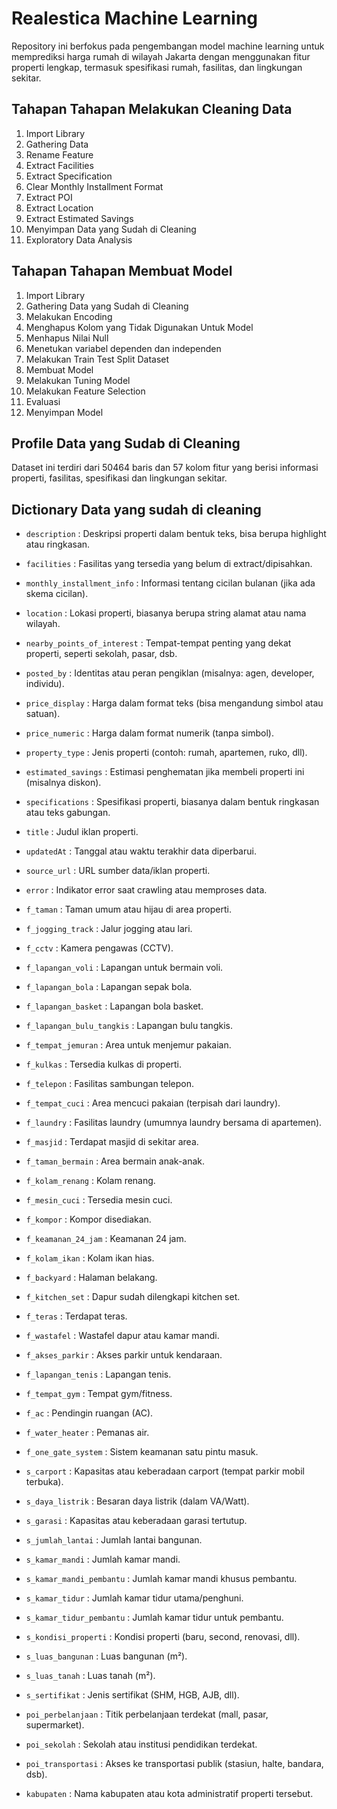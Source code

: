 # Realestica Machine Learning

Repository ini berfokus pada pengembangan model machine learning untuk memprediksi harga rumah di wilayah Jakarta dengan menggunakan fitur properti lengkap, termasuk spesifikasi rumah, fasilitas, dan lingkungan sekitar.

## Tahapan Tahapan Melakukan Cleaning Data
1. Import Library
2. Gathering Data
3. Rename Feature
4. Extract Facilities
5. Extract Specification
6. Clear Monthly Installment Format
7. Extract POI
8. Extract Location
9. Extract Estimated Savings
10. Menyimpan Data yang Sudah di Cleaning
11. Exploratory Data Analysis

## Tahapan Tahapan Membuat Model
1. Import Library
2. Gathering Data yang Sudah di Cleaning
3. Melakukan Encoding
4. Menghapus Kolom yang Tidak Digunakan Untuk Model
5. Menhapus Nilai Null
6. Menetukan variabel dependen dan independen
7. Melakukan Train Test Split Dataset
8. Membuat Model
9. Melakukan Tuning Model
10. Melakukan Feature Selection
11. Evaluasi
12. Menyimpan Model

## Profile Data yang Sudab di Cleaning
Dataset ini terdiri dari 50464 baris dan 57 kolom fitur yang berisi informasi properti, fasilitas, spesifikasi dan lingkungan sekitar. 

## Dictionary Data yang sudah di cleaning
- `description` : Deskripsi properti dalam bentuk teks, bisa berupa highlight atau ringkasan.
- `facilities` : Fasilitas yang tersedia yang belum di extract/dipisahkan.
- `monthly_installment_info` : Informasi tentang cicilan bulanan (jika ada skema cicilan).
- `location` : Lokasi properti, biasanya berupa string alamat atau nama wilayah.
- `nearby_points_of_interest` : Tempat-tempat penting yang dekat properti, seperti sekolah, pasar, dsb.
- `posted_by` : Identitas atau peran pengiklan (misalnya: agen, developer, individu).
- `price_display` : Harga dalam format teks (bisa mengandung simbol atau satuan).
- `price_numeric` : Harga dalam format numerik (tanpa simbol).
- `property_type` : Jenis properti (contoh: rumah, apartemen, ruko, dll).
- `estimated_savings` : Estimasi penghematan jika membeli properti ini (misalnya diskon).
- `specifications` : Spesifikasi properti, biasanya dalam bentuk ringkasan atau teks gabungan.
- `title` : Judul iklan properti.
- `updatedAt` : Tanggal atau waktu terakhir data diperbarui.
- `source_url` : URL sumber data/iklan properti.
- `error` : Indikator error saat crawling atau memproses data.

- `f_taman` : Taman umum atau hijau di area properti.
- `f_jogging_track` : Jalur jogging atau lari.
- `f_cctv` : Kamera pengawas (CCTV).
- `f_lapangan_voli` : Lapangan untuk bermain voli.
- `f_lapangan_bola` : Lapangan sepak bola.
- `f_lapangan_basket` : Lapangan bola basket.
- `f_lapangan_bulu_tangkis` : Lapangan bulu tangkis.
- `f_tempat_jemuran` : Area untuk menjemur pakaian.
- `f_kulkas` : Tersedia kulkas di properti.
- `f_telepon` : Fasilitas sambungan telepon.
- `f_tempat_cuci` : Area mencuci pakaian (terpisah dari laundry).
- `f_laundry` : Fasilitas laundry (umumnya laundry bersama di apartemen).
- `f_masjid` : Terdapat masjid di sekitar area.
- `f_taman_bermain` : Area bermain anak-anak.
- `f_kolam_renang` : Kolam renang.
- `f_mesin_cuci` : Tersedia mesin cuci.
- `f_kompor` : Kompor disediakan.
- `f_keamanan_24_jam` : Keamanan 24 jam.
- `f_kolam_ikan` : Kolam ikan hias.
- `f_backyard` : Halaman belakang.
- `f_kitchen_set` : Dapur sudah dilengkapi kitchen set.
- `f_teras` : Terdapat teras.
- `f_wastafel` : Wastafel dapur atau kamar mandi.
- `f_akses_parkir` : Akses parkir untuk kendaraan.
- `f_lapangan_tenis` : Lapangan tenis.
- `f_tempat_gym` : Tempat gym/fitness.
- `f_ac` : Pendingin ruangan (AC).
- `f_water_heater` : Pemanas air.
- `f_one_gate_system` : Sistem keamanan satu pintu masuk.

- `s_carport` : Kapasitas atau keberadaan carport (tempat parkir mobil terbuka).
- `s_daya_listrik` : Besaran daya listrik (dalam VA/Watt).
- `s_garasi` : Kapasitas atau keberadaan garasi tertutup.
- `s_jumlah_lantai` : Jumlah lantai bangunan.
- `s_kamar_mandi` : Jumlah kamar mandi.
- `s_kamar_mandi_pembantu` : Jumlah kamar mandi khusus pembantu.
- `s_kamar_tidur` : Jumlah kamar tidur utama/penghuni.
- `s_kamar_tidur_pembantu` : Jumlah kamar tidur untuk pembantu.
- `s_kondisi_properti` : Kondisi properti (baru, second, renovasi, dll).
- `s_luas_bangunan` : Luas bangunan (m²).
- `s_luas_tanah` : Luas tanah (m²).
- `s_sertifikat` : Jenis sertifikat (SHM, HGB, AJB, dll).

- `poi_perbelanjaan` : Titik perbelanjaan terdekat (mall, pasar, supermarket).
- `poi_sekolah` : Sekolah atau institusi pendidikan terdekat.
- `poi_transportasi` : Akses ke transportasi publik (stasiun, halte, bandara, dsb).
- `kabupaten` : Nama kabupaten atau kota administratif properti tersebut.
